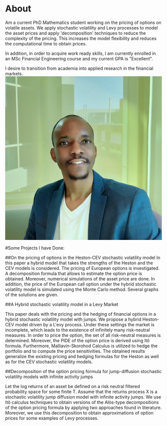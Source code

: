 # About

Am a current PhD Mathematics student working on the pricing of options on volatile assets. We apply stochastic volatility and Levy processes to model the asset prices and apply 'decomposition' techniques to reduce the complexity of the pricing. This increases the model flexibility and reduces the computational time to obtain prices.

In addition, in order to acquire work ready skills, I am currently enrolled in an MSc Financial Engineering course and my current GPA is "Excellent".

I desire to transition from academia into applied research in the financial markets.
![](images/Zororo_pic1.jpg)

#Some Projects I have Done:

##On the pricing of options in the Heston-CEV stochastic volatility model
In this paper a hybrid model that takes the strengths of the Heston and the CEV models is considered. The pricing of European options is investigated. A decomposition formula that allows to estimate the option price is obtained. Moreover, numerical simulations of the asset price are done. In addition, the price of the European call option under the hybrid stochastic volatility model is simulated using the Monte Carlo method. Several graphs of the solutions are given.

##A Hybrid stochastic volatility model in a Levy Market

This paper deals with the pricing and the hedging of financial options in a hybrid stochastic volatility model with jumps. We propose a hybrid Heston-CEV model driven by a L\'evy process. Under these settings the market is incomplete, which leads to the existence of infinitely many risk-neutral measures. In order to price the option, the set of all risk-neutral measures is determined. Moreover, the PIDE of the option price is derived using Itô formula. Furthermore, Malliavin-Skorohod Calculus is utilized to hedge the portfolio and to compute the price sensitivities. The obtained results generalize the existing pricing and hedging formulas for the Heston as well as for the CEV stochastic volatility models.
 

##Decomposition of the option pricing formula for jump-diffusion stochastic volatility models with infinite activity jumps

Let the log returns of an asset be defined on a risk neutral filtered probability space  for some finite T. Assume that the returns process X is a stochastic volatility jump diffusion model with infinite activity jumps. We use Itô calculus techniques to obtain versions of the Alòs-type decompositions of the option pricing formula by applying two approaches found in literature. Moreover, we use this decomposition to obtain approximations of option prices for some examples of Levy processes.
